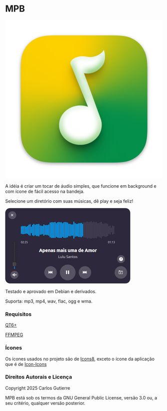 # MPB

![MPB Icon](./src/icons/mpb-512.png)

A idéia é criar um tocar de áudio simples, que funcione em background e com ícone de fácil acesso na bandeja.

Selecione um diretório com suas músicas, dê play e seja feliz!

![MPB Icon](./data/screenshot-01.png)

Testado e aprovado em Debian e derivados.

Suporta: mp3, mp4, wav, flac, ogg e wma.

### Requisitos

[QT6+](https://qt.io/)

[FFMPEG](https://ffmpeg.org/)

### Ícones

Os ícones usados no projeto são de [Icons8](https://icons8.com), exceto o ícone da aplicação que é de [Icon-Icons](https://icon-icons.com/)

### Direitos Autorais e Licença

Copyright 2025 Carlos Gutierre

MPB está sob os termos da GNU General Public License, versão 3.0 ou, a seu critério, qualquer versão posterior.


